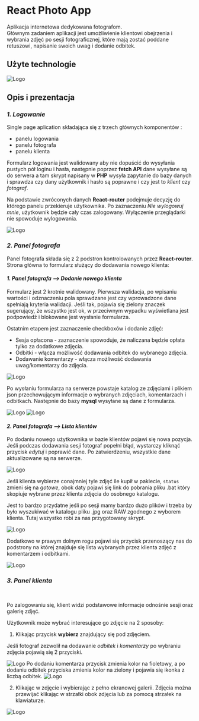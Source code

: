 # React Photo App

Aplikacja internetowa dedykowana fotografom. <br>
Głównym zadaniem aplikacji jest umożliwienie klientowi obejrzenia i wybrania zdjęć po sesji fotograficznej, które mają zostać poddane retuszowi, napisanie swoich uwag i dodanie odbitek.

## Użyte technologie

<img alt="Logo" src="http://maciejf.pl/img/reactApp/tech60080.png" style="max-width:50%;">

## Opis i prezentacja

### **_1. Logowanie_**

Single page aplication składająca się z trzech głównych komponentów :

- panelu logowania
- panelu fotografa
- panelu klienta

Formularz logowania jest walidowany aby nie dopuścić do wysyłania pustych pół loginu i hasła, następnie poprzez **fetch API** dane wysyłane są do serwera a tam skrypt napisany w **PHP** wysyła zapytanie do bazy danych i sprawdza czy dany użytkownik i hasło są poprawne i czy jest to _klient_ czy _fotograf_.

Na podstawie zwróconych danych **React-router** podejmuje decyzję do którego panelu przekieruje użytkownika.
Po zaznaczeniu *Nie wylogowuj mnie*, użytkownik będzie cały czas zalogowany. Wyłączenie przeglądarki nie spowoduje wylogowania.

<img alt="Logo" src="http://maciejf.pl/img/reactApp/gif/login.gif" style="max-width:100%;">

### **_2. Panel fotografa_**

Panel fotografa składa się z 2 podstron kontrolowanych przez **React-router**. <br>
Strona główna to formularz służący do dodawania nowego klienta:

#### *1. Panel fotografa --> Dodanie nowego klienta*
Formularz jest 2 krotnie walidowany.
Pierwsza walidacja, po wpisaniu wartości i odznaczeniu pola sprawdzane jest czy wprowadzone dane spełniają kryteria walidacji. Jeśli tak, pojawia się zielony znaczek sugerujący, że wszystko jest ok, w przeciwnym wypadku wyświetlana jest podpowiedź i blokowane jest wysłanie formularza.

Ostatnim etapem jest zaznaczenie checkboxów i dodanie zdjęć:
* Sesja opłacona - zaznaczenie spowoduje, że naliczana będzie opłata tylko za dodatkowe zdjęcia.
* Odbitki - włącza możliwość dodawania odbitek do wybranego zdjęcia.
* Dodawanie komentarzy - włącza możliwość dodawania uwag/komentarzy do zdjęcia.

<img  alt="Logo" src="http://maciejf.pl/img/reactApp/gif/form.gif" style="max-width:100%;">
<br>

Po wysłaniu formularza na serwerze powstaje katalog ze zdjęciami i plikiem json przechowującym informacje o wybranych zdjęciach, komentarzach i odbitkach.
Następnie do bazy **mysql** wysyłane są dane z formularza.

<img alt="Logo" src="http://maciejf.pl/img/reactApp/katalog.jpg" style="max-width:100%;">
<img alt="Logo" src="http://maciejf.pl/img/reactApp/mysql2.jpg" style="max-width:100%;">

#### *2. Panel fotografa --> Lista klientów*

Po dodaniu nowego użytkownika w bazie klientów pojawi się nowa pozycja.
Jeśli podczas dodawania sesji fotograf popełni błąd, wystarczy kliknąć przycisk *edytuj* i poprawić dane.
Po zatwierdzeniu, wszystkie dane aktualizowane są na serwerze.

<img  alt="Logo" src="http://maciejf.pl/img/reactApp/gif/lista-klientów.gif" style="max-width:100%;">


Jeśli klienta wybierze conajmniej tyle zdjęć ile kupił w pakiecie, `status` zmieni się na *gotowe*, obok daty pojawi się link do pobrania pliku .bat który skopiuje wybrane przez klienta zdjęcia do osobnego katalogu.

Jest to bardzo przydatne jeśli po sesji mamy bardzo dużo plików i trzeba by było wyszukiwać w katalogu pliku .jpg oraz RAW zgodnego z wyborem klienta. Tutaj wszystko robi za nas przygotowany skrypt.

<img  alt="Logo" src="http://maciejf.pl/img/reactApp/gif/plik.gif" style="max-width:100%;">

Dodatkowo w prawym dolnym rogu pojawi się przycisk przenoszący nas do podstrony na której znajduje się lista wybranych przez klienta zdjęć z komentarzem i odbitkami.

<img  alt="Logo" src="http://maciejf.pl/img/reactApp/gif/lista.gif" style="max-width:100%;">

### **_3. Panel klienta_**
<br>

Po zalogowaniu się, klient widzi podstawowe informacje odnośnie sesji oraz galerię zdjęć.

Użytkownik może wybrać interesujące go zdjęcie na 2 sposoby:

1. Klikając przycisk **wybierz** znajdujący się pod zdjęciem.

Jeśli fotograf zezwolił na dodawanie *odbitek* i *komentarzy* po wybraniu zdjęcia pojawią się 2 przyciski.
<br>

<img  alt="Logo"  src="http://maciejf.pl/img/reactApp/gif/button.gif" >
Po dodaniu komentarza przycisk zmienia kolor na fioletowy, a po dodaniu odbitek przyciska zmienia kolor na zielony i pojawia się ikonka z liczbą odbitek.
<img  alt="Logo" src="http://maciejf.pl/img/reactApp/button.jpg" >
<br>

2. Klikając w zdjęcie i wybierając z pełno ekranowej galerii.
Zdjęcia można przewijać klikając w strzałki obok zdjęcia lub za pomocą strzałek na klawiaturze.

<img  alt="Logo" src="http://maciejf.pl/img/reactApp/gif/wybór2.gif" style="max-width:100%;">






